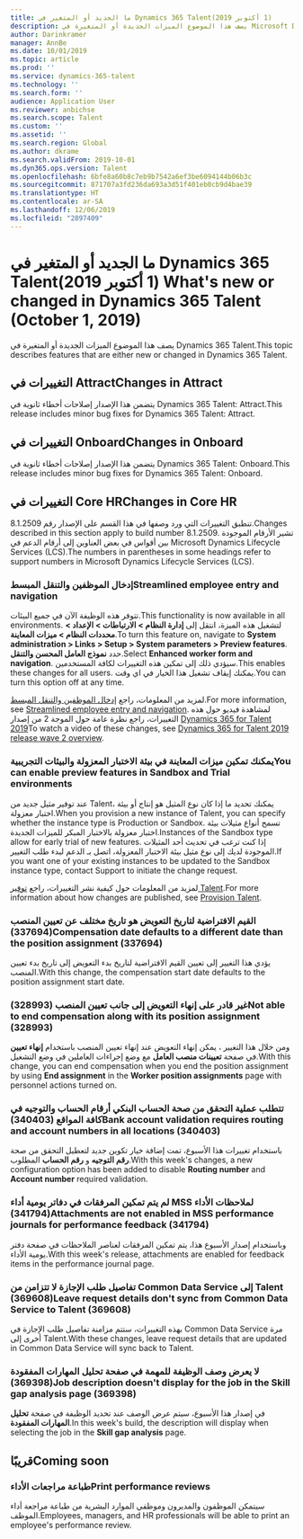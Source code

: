 ```yaml
---
title: ما الجديد أو المتغير في Dynamics 365 Talent‏ (1 أكتوبر 2019)
description: يصف هذا الموضوع الميزات الجديدة أو المتغيرة في Microsoft Dynamics 365 Talent.
author: Darinkramer
manager: AnnBe
ms.date: 10/01/2019
ms.topic: article
ms.prod: ''
ms.service: dynamics-365-talent
ms.technology: ''
ms.search.form: ''
audience: Application User
ms.reviewer: anbichse
ms.search.scope: Talent
ms.custom: ''
ms.assetid: ''
ms.search.region: Global
ms.author: dkrame
ms.search.validFrom: 2019-10-01
ms.dyn365.ops.version: Talent
ms.openlocfilehash: 6bfe8a60b8c7eb9b7542a6ef3be6094144b06b3c
ms.sourcegitcommit: 871707a3fd236da693a3d51f401eb0cb9d4bae39
ms.translationtype: HT
ms.contentlocale: ar-SA
ms.lasthandoff: 12/06/2019
ms.locfileid: "2897409"
---
```

# <a name="whats-new-or-changed-in-dynamics-365-talent-october-1-2019"></a><span data-ttu-id="5e8f8-103">ما الجديد أو المتغير في Dynamics 365 Talent‏ (1 أكتوبر 2019)</span><span class="sxs-lookup"><span data-stu-id="5e8f8-103">What's new or changed in Dynamics 365 Talent (October 1, 2019)</span></span>

<span data-ttu-id="5e8f8-104">يصف هذا الموضوع الميزات الجديدة أو المتغيرة في Dynamics 365 Talent.</span><span class="sxs-lookup"><span data-stu-id="5e8f8-104">This topic describes features that are either new or changed in Dynamics 365 Talent.</span></span>

## <a name="changes-in-attract"></a><span data-ttu-id="5e8f8-105">التغييرات في Attract</span><span class="sxs-lookup"><span data-stu-id="5e8f8-105">Changes in Attract</span></span>

<span data-ttu-id="5e8f8-106">يتضمن هذا الإصدار إصلاحات أخطاء ثانوية في Dynamics 365 Talent: Attract.</span><span class="sxs-lookup"><span data-stu-id="5e8f8-106">This release includes minor bug fixes for Dynamics 365 Talent: Attract.</span></span>

## <a name="changes-in-onboard"></a><span data-ttu-id="5e8f8-107">التغييرات في Onboard</span><span class="sxs-lookup"><span data-stu-id="5e8f8-107">Changes in Onboard</span></span>

<span data-ttu-id="5e8f8-108">يتضمن هذا الإصدار إصلاحات أخطاء ثانوية في Dynamics 365 Talent: Onboard.</span><span class="sxs-lookup"><span data-stu-id="5e8f8-108">This release includes minor bug fixes for Dynamics 365 Talent: Onboard.</span></span>

## <a name="changes-in-core-hr"></a><span data-ttu-id="5e8f8-109">التغييرات في Core HR</span><span class="sxs-lookup"><span data-stu-id="5e8f8-109">Changes in Core HR</span></span>

<span data-ttu-id="5e8f8-110">تنطبق التغييرات التي ورد وصفها في هذا القسم على الإصدار رقم 8.1.2509.</span><span class="sxs-lookup"><span data-stu-id="5e8f8-110">Changes described in this section apply to build number 8.1.2509.</span></span> <span data-ttu-id="5e8f8-111">تشير الأرقام الموجودة بين أقواس في بعض العناوين إلى أرقام الدعم في Microsoft Dynamics Lifecycle Services (LCS).</span><span class="sxs-lookup"><span data-stu-id="5e8f8-111">The numbers in parentheses in some headings refer to support numbers in Microsoft Dynamics Lifecycle Services (LCS).</span></span>

### <a name="streamlined-employee-entry-and-navigation"></a><span data-ttu-id="5e8f8-112">إدخال الموظفين والتنقل المبسط</span><span class="sxs-lookup"><span data-stu-id="5e8f8-112">Streamlined employee entry and navigation</span></span>

<span data-ttu-id="5e8f8-113">تتوفر هذه الوظيفة الآن في جميع البيئات.</span><span class="sxs-lookup"><span data-stu-id="5e8f8-113">This functionality is now available in all environments.</span></span> <span data-ttu-id="5e8f8-114">لتشغيل هذه الميزة، انتقل إلى **إدارة النظام > الارتباطات > الإعداد > محددات النظام‬ > ميزات المعاينة‬**.</span><span class="sxs-lookup"><span data-stu-id="5e8f8-114">To turn this feature on, navigate to **System administration > Links > Setup > System parameters > Preview features**.</span></span> <span data-ttu-id="5e8f8-115">حدد **نموذج العامل المحسن والتنقل‬**.</span><span class="sxs-lookup"><span data-stu-id="5e8f8-115">Select **Enhanced worker form and navigation**.</span></span> <span data-ttu-id="5e8f8-116">سيؤدي ذلك إلى تمكين هذه التغييرات لكافة المستخدمين.</span><span class="sxs-lookup"><span data-stu-id="5e8f8-116">This enables these changes for all users.</span></span> <span data-ttu-id="5e8f8-117">يمكنك إيقاف تشغيل هذا الخيار في اي وقت.</span><span class="sxs-lookup"><span data-stu-id="5e8f8-117">You can turn this option off at any time.</span></span>

<span data-ttu-id="5e8f8-118">لمزيد من المعلومات، راجع [إدخال الموظفين والتنقل المبسط‬](./streamlined-employee-entry.md).</span><span class="sxs-lookup"><span data-stu-id="5e8f8-118">For more information, see [Streamlined employee entry and navigation](./streamlined-employee-entry.md).</span></span> <span data-ttu-id="5e8f8-119">لمشاهدة فيديو حول هذه التغييرات، راجع نظرة عامة حول الموجة 2 من إصدار [Dynamics 365 for Talent 2019](https://aka.ms/ROGT19RW2ROV)</span><span class="sxs-lookup"><span data-stu-id="5e8f8-119">To watch a video of these changes, see [Dynamics 365 for Talent 2019 release wave 2 overview](https://aka.ms/ROGT19RW2ROV).</span></span>

### <a name="you-can-enable-preview-features-in-sandbox-and-trial-environments"></a><span data-ttu-id="5e8f8-120">يمكنك تمكين ميزات المعاينة في ‏‫بيئة الاختبار المعزولة‬ والبيئات التجريبية</span><span class="sxs-lookup"><span data-stu-id="5e8f8-120">You can enable preview features in Sandbox and Trial environments</span></span>

<span data-ttu-id="5e8f8-121">عند توفير مثيل جديد من Talent‬، يمكنك تحديد ما إذا كان نوع المثيل هو إنتاج أو بيئة اختبار معزولة.</span><span class="sxs-lookup"><span data-stu-id="5e8f8-121">When you provision a new instance of Talent, you can specify whether the instance type is Production or Sandbox.</span></span> <span data-ttu-id="5e8f8-122">تسمح أنواع مثيلات بيئة اختبار معزولة بالاختبار المبكر للميزات الجديدة.</span><span class="sxs-lookup"><span data-stu-id="5e8f8-122">Instances of the Sandbox type allow for early trial of new features.</span></span> <span data-ttu-id="5e8f8-123">إذا كنت ترغب في تحديث أحد المثيلات الموجودة لديك إلى نوع مثيل بيئة الاختبار المعزولة، اتصل بـ الدعم لبدء طلب التغيير.</span><span class="sxs-lookup"><span data-stu-id="5e8f8-123">If you want one of your existing instances to be updated to the Sandbox instance type, contact Support to initiate the change request.</span></span>

<span data-ttu-id="5e8f8-124">لمزيد من المعلومات حول كيفية نشر التغييرات، راجع [توفير Talent‬](./provisioning-talent.md).</span><span class="sxs-lookup"><span data-stu-id="5e8f8-124">For more information about how changes are published, see [Provision Talent](./provisioning-talent.md).</span></span>

### <a name="compensation-date-defaults-to-a-different-date-than-the-position-assignment-337694"></a><span data-ttu-id="5e8f8-125">القيم الافتراضية لتاريخ التعويض هو تاريخ مختلف عن تعيين المنصب (337694)</span><span class="sxs-lookup"><span data-stu-id="5e8f8-125">Compensation date defaults to a different date than the position assignment (337694)</span></span>

<span data-ttu-id="5e8f8-126">يؤدي هذا التغيير إلى تعيين القيم الافتراضية لتاريخ بدء التعويض إلى تاريخ بدء تعيين المنصب.</span><span class="sxs-lookup"><span data-stu-id="5e8f8-126">With this change, the compensation start date defaults to the position assignment start date.</span></span>

### <a name="not-able-to-end-compensation-along-with-its-position-assignment-328993"></a><span data-ttu-id="5e8f8-127">غير قادر على إنهاء التعويض إلى جانب تعيين المنصب (328993)</span><span class="sxs-lookup"><span data-stu-id="5e8f8-127">Not able to end compensation along with its position assignment (328993)</span></span>

<span data-ttu-id="5e8f8-128">ومن خلال هذا التغيير ، يمكن إنهاء التعويض عند إنهاء تعيين المنصب باستخدام **إنهاء تعيين** في صفحة **‏‫تعيينات منصب العامل‬** مع وضع إجراءات العاملين‬ في وضع التشغيل.</span><span class="sxs-lookup"><span data-stu-id="5e8f8-128">With this change, you can end compensation when you end the position assignment by using **End assignment** in the **Worker position assignments** page with personnel actions turned on.</span></span>

### <a name="bank-account-validation-requires-routing-and-account-numbers-in-all-locations-340403"></a><span data-ttu-id="5e8f8-129">تتطلب عملية التحقق من صحة الحساب البنكي أرقام الحساب والتوجيه في كافة المواقع (340403)</span><span class="sxs-lookup"><span data-stu-id="5e8f8-129">Bank account validation requires routing and account numbers in all locations (340403)</span></span>

<span data-ttu-id="5e8f8-130">باستخدام تغييرات هذا الأسبوع، تمت إضافة خيار تكوين جديد لتعطيل التحقق من صحة **رقم التوجيه** و **رقم الحساب** المطلوب.</span><span class="sxs-lookup"><span data-stu-id="5e8f8-130">With this week's changes, a new configuration option has been added to disable **Routing number** and **Account number** required validation.</span></span> 

### <a name="attachments-are-not-enabled-in-mss-performance-journals-for-performance-feedback-341794"></a><span data-ttu-id="5e8f8-131">لم يتم تمكين المرفقات في دفاتر يومية أداء MSS لملاحظات الأداء (341794)</span><span class="sxs-lookup"><span data-stu-id="5e8f8-131">Attachments are not enabled in MSS performance journals for performance feedback (341794)</span></span>

<span data-ttu-id="5e8f8-132">وباستخدام إصدار الأسبوع هذا، يتم تمكين المرفقات لعناصر الملاحظات في صفحة دفتر يومية الأداء.</span><span class="sxs-lookup"><span data-stu-id="5e8f8-132">With this week's release, attachments are enabled for feedback items in the performance journal page.</span></span>

### <a name="leave-request-details-dont-sync-from-common-data-service-to-talent-369608"></a><span data-ttu-id="5e8f8-133">تفاصيل طلب الإجازة لا تتزامن من  Common Data Service إلى Talent (369608)</span><span class="sxs-lookup"><span data-stu-id="5e8f8-133">Leave request details don't sync from Common Data Service to Talent (369608)</span></span>

<span data-ttu-id="5e8f8-134">بهذه التغييرات، ستتم مزامنة تفاصيل طلب الإجازة في Common Data Service مرة أخرى إلى Talent.</span><span class="sxs-lookup"><span data-stu-id="5e8f8-134">With these changes, leave request details that are updated in Common Data Service will sync back to Talent.</span></span>

### <a name="job-description-doesnt-display-for-the-job-in-the-skill-gap-analysis-page-369398"></a><span data-ttu-id="5e8f8-135">لا يعرض وصف الوظيفة للمهمة في صفحة تحليل المهارات المفقودة (369398)</span><span class="sxs-lookup"><span data-stu-id="5e8f8-135">Job description doesn't display for the job in the Skill gap analysis page (369398)</span></span>

<span data-ttu-id="5e8f8-136">في إصدار هذا الأسبوع، سيتم عرض الوصف عند تحديد الوظيفة في صفحة **تحليل المهارات المفقودة**.</span><span class="sxs-lookup"><span data-stu-id="5e8f8-136">In this week's build, the description will display when selecting the job in the **Skill gap analysis** page.</span></span>

## <a name="coming-soon"></a><span data-ttu-id="5e8f8-137">قريبًا</span><span class="sxs-lookup"><span data-stu-id="5e8f8-137">Coming soon</span></span>

### <a name="print-performance-reviews"></a><span data-ttu-id="5e8f8-138">طباعة مراجعات الأداء</span><span class="sxs-lookup"><span data-stu-id="5e8f8-138">Print performance reviews</span></span>

<span data-ttu-id="5e8f8-139">سيتمكن الموظفون والمديرون وموظفي الموارد البشرية من طباعة مراجعة أداء الموظف.</span><span class="sxs-lookup"><span data-stu-id="5e8f8-139">Employees, managers, and HR professionals will be able to print an employee's performance review.</span></span>
